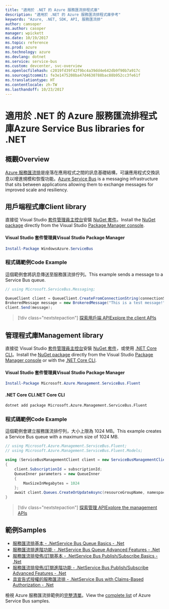 ```yaml
---
title: "適用於 .NET 的 Azure 服務匯流排程式庫"
description: "適用於 .NET 的 Azure 服務匯流排程式庫參考"
keywords: "Azure, .NET, SDK, API, 服務匯流排"
author: camsoper
ms.author: casoper
manager: wpickett
ms.date: 10/19/2017
ms.topic: reference
ms.prod: azure
ms.technology: azure
ms.devlang: dotnet
ms.service: service-bus
ms.custom: devcenter, svc-overview
ms.openlocfilehash: c2019fd39f42f9bc4a39dd4e642db9f90b7a917c
ms.sourcegitcommit: fe3e1475208ba47d4630788bac88b952cc3fe61f
ms.translationtype: HT
ms.contentlocale: zh-TW
ms.lasthandoff: 10/23/2017
---
```

# <a name="azure-service-bus-libraries-for-net"></a><span data-ttu-id="4e0ad-104">適用於 .NET 的 Azure 服務匯流排程式庫</span><span class="sxs-lookup"><span data-stu-id="4e0ad-104">Azure Service Bus libraries for .NET</span></span>

## <a name="overview"></a><span data-ttu-id="4e0ad-105">概觀</span><span class="sxs-lookup"><span data-stu-id="4e0ad-105">Overview</span></span>

<span data-ttu-id="4e0ad-106">[Azure 服務匯流排](https://docs.microsoft.com/azure/service-bus-messaging/service-bus-messaging-overview)是座落在應用程式之間的訊息基礎結構，可讓應用程式交換訊息以增進規模和恢復功能。</span><span class="sxs-lookup"><span data-stu-id="4e0ad-106">[Azure Service Bus](https://docs.microsoft.com/azure/service-bus-messaging/service-bus-messaging-overview) is a messaging infrastructure that sits between applications allowing them to exchange messages for improved scale and resiliency.</span></span>

## <a name="client-library"></a><span data-ttu-id="4e0ad-107">用戶端程式庫</span><span class="sxs-lookup"><span data-stu-id="4e0ad-107">Client library</span></span>

<span data-ttu-id="4e0ad-108">直接從 Visual Studio [套件管理員主控台][PackageManager]安裝 [NuGet 套件](https://www.nuget.org/packages/WindowsAzure.ServiceBus)。</span><span class="sxs-lookup"><span data-stu-id="4e0ad-108">Install the [NuGet package](https://www.nuget.org/packages/WindowsAzure.ServiceBus) directly from the Visual Studio [Package Manager console][PackageManager].</span></span>

#### <a name="visual-studio-package-manager"></a><span data-ttu-id="4e0ad-109">Visual Studio 套件管理員</span><span class="sxs-lookup"><span data-stu-id="4e0ad-109">Visual Studio Package Manager</span></span>

```powershell
Install-Package WindowsAzure.ServiceBus
```

### <a name="code-example"></a><span data-ttu-id="4e0ad-110">程式碼範例</span><span class="sxs-lookup"><span data-stu-id="4e0ad-110">Code Example</span></span>

<span data-ttu-id="4e0ad-111">這個範例會將訊息傳送至服務匯流排佇列。</span><span class="sxs-lookup"><span data-stu-id="4e0ad-111">This example sends a message to a Service Bus queue.</span></span>

```csharp
// using Microsoft.ServiceBus.Messaging;

QueueClient client = QueueClient.CreateFromConnectionString(connectionString, queueName);
BrokeredMessage message = new BrokeredMessage("This is a test message!");
client.Send(message);
```

> [!div class="nextstepaction"]
> [<span data-ttu-id="4e0ad-112">探索用戶端 API</span><span class="sxs-lookup"><span data-stu-id="4e0ad-112">Explore the client APIs</span></span>](/dotnet/api/overview/azure/servicebus/client)


## <a name="management-library"></a><span data-ttu-id="4e0ad-113">管理程式庫</span><span class="sxs-lookup"><span data-stu-id="4e0ad-113">Management library</span></span>

<span data-ttu-id="4e0ad-114">直接從 Visual Studio [套件管理員主控台][PackageManager]安裝 [NuGet 套件](https://www.nuget.org/packages/Microsoft.Azure.Management.ServiceBus.Fluent)，或使用 [.NET Core CLI][DotNetCLI]。</span><span class="sxs-lookup"><span data-stu-id="4e0ad-114">Install the [NuGet package](https://www.nuget.org/packages/Microsoft.Azure.Management.ServiceBus.Fluent) directly from the Visual Studio [Package Manager console][PackageManager] or with the [.NET Core CLI][DotNetCLI].</span></span>

#### <a name="visual-studio-package-manager"></a><span data-ttu-id="4e0ad-115">Visual Studio 套件管理員</span><span class="sxs-lookup"><span data-stu-id="4e0ad-115">Visual Studio Package Manager</span></span>

```powershell
Install-Package Microsoft.Azure.Management.ServiceBus.Fluent
```

#### <a name="net-core-cli"></a><span data-ttu-id="4e0ad-116">.NET Core CLI</span><span class="sxs-lookup"><span data-stu-id="4e0ad-116">.NET Core CLI</span></span>

```bash
dotnet add package Microsoft.Azure.Management.ServiceBus.Fluent
```

### <a name="code-example"></a><span data-ttu-id="4e0ad-117">程式碼範例</span><span class="sxs-lookup"><span data-stu-id="4e0ad-117">Code Example</span></span>

<span data-ttu-id="4e0ad-118">這個範例會建立服務匯流排佇列，大小上限為 1024 MB。</span><span class="sxs-lookup"><span data-stu-id="4e0ad-118">This example creates a Service Bus queue with a maximum size of 1024 MB.</span></span>

```csharp
// using Microsoft.Azure.Management.ServiceBus.Fluent;
// using Microsoft.Azure.Management.ServiceBus.Fluent.Models;

using (ServiceBusManagementClient client = new ServiceBusManagementClient(credentials))
{
    client.SubscriptionId = subscriptionId;
    QueueInner parameters = new QueueInner
    {
        MaxSizeInMegabytes = 1024
    };
    await client.Queues.CreateOrUpdateAsync(resourceGroupName, namespaceName, queueName, parameters);
}
```

> [!div class="nextstepaction"]
> [<span data-ttu-id="4e0ad-119">探索管理 API</span><span class="sxs-lookup"><span data-stu-id="4e0ad-119">Explore the management APIs</span></span>](/dotnet/api/overview/azure/servicebus/management)

## <a name="samples"></a><span data-ttu-id="4e0ad-120">範例</span><span class="sxs-lookup"><span data-stu-id="4e0ad-120">Samples</span></span>

- [<span data-ttu-id="4e0ad-121">服務匯流排基本 - .Net</span><span class="sxs-lookup"><span data-stu-id="4e0ad-121">Service Bus Queue Basics - .Net</span></span>](https://azure.microsoft.com/resources/samples/service-bus-dotnet-manage-queue-with-basic-features/)
- [<span data-ttu-id="4e0ad-122">服務匯流排進階功能 - .Net</span><span class="sxs-lookup"><span data-stu-id="4e0ad-122">Service Bus Queue Advanced Features - .Net</span></span>](https://azure.microsoft.com/resources/samples/service-bus-dotnet-manage-queue-with-advanced-features/)
- [<span data-ttu-id="4e0ad-123">服務匯流排發佈/訂閱基本 - .Net</span><span class="sxs-lookup"><span data-stu-id="4e0ad-123">Service Bus Publish/Subscribe Basics - .Net</span></span>](https://azure.microsoft.com/resources/samples/service-bus-dotnet-manage-publish-subscribe-with-basic-features/)
- [<span data-ttu-id="4e0ad-124">服務匯流排發佈/訂閱進階功能 - .Net</span><span class="sxs-lookup"><span data-stu-id="4e0ad-124">Service Bus Publish/Subscribe Advanced Features - .Net</span></span>](https://azure.microsoft.com/resources/samples/service-bus-dotnet-manage-publish-subscribe-with-advanced-features/)
- [<span data-ttu-id="4e0ad-125">具宣告式授權的服務匯流排 - .Net</span><span class="sxs-lookup"><span data-stu-id="4e0ad-125">Service Bus with Claims-Based Authorization - .Net</span></span>](https://azure.microsoft.com/resources/samples/service-bus-dotnet-manage-with-claims-based-authorization/)

<span data-ttu-id="4e0ad-126">檢視 Azure 服務匯流排範例的[完整清單](https://azure.microsoft.com/resources/samples/?term=service+bus)。</span><span class="sxs-lookup"><span data-stu-id="4e0ad-126">View the [complete list](https://azure.microsoft.com/resources/samples/?term=service+bus) of Azure Service Bus samples.</span></span>


[PackageManager]: https://docs.microsoft.com/nuget/tools/package-manager-console
[DotNetCLI]: https://docs.microsoft.com/dotnet/core/tools/dotnet-add-package
